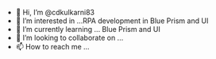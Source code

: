 - 👋 Hi, I’m @cdkulkarni83
- 👀 I’m interested in ...RPA development in Blue Prism and UI
- 🌱 I’m currently learning ... Blue Prism and UI
- 💞️ I’m looking to collaborate on ...
- 📫 How to reach me ...

<!---
cdkulkarni83/cdkulkarni83 is a ✨ special ✨ repository because its `README.md` (this file) appears on your GitHub profile.
You can click the Preview link to take a look at your changes.
--->
